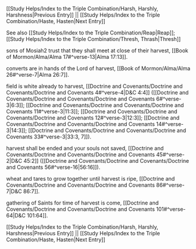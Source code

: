 [[Study Helps/Index to the Triple Combination/Harsh, Harshly, Harshness|Previous Entry]]  ||  [[Study Helps/Index to the Triple Combination/Haste, Hasten|Next Entry]]

 See also [[Study Helps/Index to the Triple Combination/Reap|Reap]]; [[Study Helps/Index to the Triple Combination/Thresh, Thrash|Thresh]]

 sons of Mosiah2 trust that they shall meet at close of their harvest, [[Book of Mormon/Alma/Alma 17#^verse-13|Alma 17:13]].

 converts are in hands of the Lord of harvest, [[Book of Mormon/Alma/Alma 26#^verse-7|Alma 26:7]].

 field is white already to harvest, [[Doctrine and Covenants/Doctrine and Covenants/Doctrine and Covenants 4#^verse-4|D&C 4:4]] ([[Doctrine and Covenants/Doctrine and Covenants/Doctrine and Covenants 6#^verse-3|6:3]]; [[Doctrine and Covenants/Doctrine and Covenants/Doctrine and Covenants 11#^verse-3|11:3]]; [[Doctrine and Covenants/Doctrine and Covenants/Doctrine and Covenants 12#^verse-3|12:3]]; [[Doctrine and Covenants/Doctrine and Covenants/Doctrine and Covenants 14#^verse-3|14:3]]; [[Doctrine and Covenants/Doctrine and Covenants/Doctrine and Covenants 33#^verse-3|33:3, 7]]).

 harvest shall be ended and your souls not saved, [[Doctrine and Covenants/Doctrine and Covenants/Doctrine and Covenants 45#^verse-2|D&C 45:2]] ([[Doctrine and Covenants/Doctrine and Covenants/Doctrine and Covenants 56#^verse-16|56:16]]).

 wheat and tares to grow together until harvest is ripe, [[Doctrine and Covenants/Doctrine and Covenants/Doctrine and Covenants 86#^verse-7|D&C 86:7]].

 gathering of Saints for time of harvest is come, [[Doctrine and Covenants/Doctrine and Covenants/Doctrine and Covenants 101#^verse-64|D&C 101:64]].

[[Study Helps/Index to the Triple Combination/Harsh, Harshly, Harshness|Previous Entry]]  ||  [[Study Helps/Index to the Triple Combination/Haste, Hasten|Next Entry]]